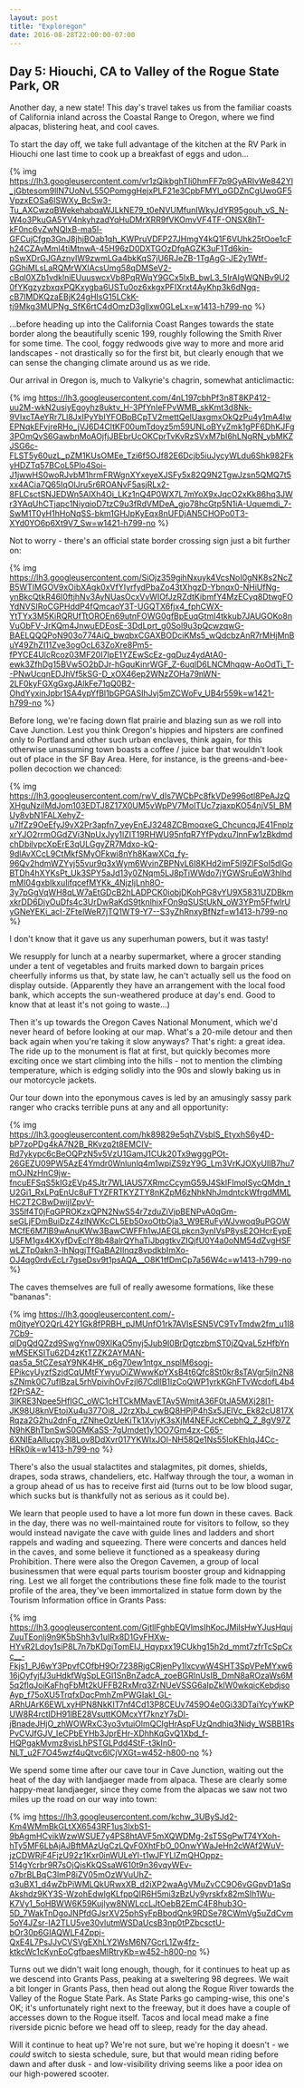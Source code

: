 ```yaml
---
layout: post
title: "Exploregon"
date: 2016-08-28T22:00:00-07:00
---
```


## Day 5: Hiouchi, CA to Valley of the Rogue State Park, OR

Another day, a new state!  This day's travel takes us from the familiar coasts of California inland across the Coastal Range to Oregon, where we find alpacas, blistering heat, and cool caves.

To start the day off, we take full advantage of the kitchen at the RV Park in Hiouchi one last time to cook up a breakfast of eggs and udon...

{% img https://lh3.googleusercontent.com/vr1zQikbghTIi0hmFF7p9GyARIvWe842Yl_jGbtesom9llN7UoNvL55OPomggHejxPLF21e3CpbFMYl_oGDZnCgUwoGF5VpzxEOSa6lSWXy_BcSw3-Tu_AXCwzqBWekehabqaWJLkNE79_t0eNVUMfunIWkyJdYR95gouh_vS_N-W4o3PkuGA5YV4nkyhzadYqHuDMrXRR9fVKOmvVF4TF-ONSX8hT-kF0nc6vZwNQlxB-ma5l-GFCujCfgp3GnJ8jhjBOab1qh_KWPruVDFP27JHmgY4kQ1F6VUhk25tOoe1cFh24CZAvMml4tiMtnwA-45H96zD0DXTGOzDfgAGZK3uF1Td6kjn-pSwXDrGJGAznyIW9zwmLGa4bkKqS7jU6RJeZB-1TgAgG-JE2y1Wtf-GGhiMLsLaRQMrWXIAcsUmg58qDMSeV2-cBql0XZb1vdklniEUuuswcxVb8PqRWqY9GCx5lxB_bwL3_5IrAIgWQNBv9U20fYKgzyzbxqxPQKxygba6USTu0oz6xkgxPFIXrxt4AyKhp3k6dNgq-cB7IMDKQzaEBjK24gHIsG15LCkK-tj9Mkg3MUPNg_SfK6rtC4dOmzD3gIlxw0GLeLx=w1413-h799-no %}

...before heading up into the California Coast Ranges towards the state border along the beautifully scenic 199, roughly following the Smith River for some time.  The cool, foggy redwoods give way to more and more arid landscapes - not drastically so for the first bit, but clearly enough that we can sense the changing climate around us as we ride.

Our arrival in Oregon is, much to Valkyrie's chagrin, somewhat anticlimactic:

{% img https://lh3.googleusercontent.com/4nL197cbhPf3n8T8KP412-uu2M-wkN2usiyEgoyhz8uktv_H-3PfYnIeFPvWMB_skKmt3d8Nk-9VIxcTAeYRr7Ll8JxIPyYbIYFOBpBCpTV2mettQelUaxgmxOkQzPu4y1mA4lwEPNqkEFvjreRHo_jVJ6D4CltKF00umTdoyz5m59UNLoBYyZmk1gPF6DhKJFg3POmQvS6GawbnMoAOjfjJBEbrUcOKCprTvKvRzSVxM7bI6hLNgRN_ybMKZJSG6c-FLST5y60uzL_pZM1KUsOMEe_Tzi6f5OJf82E6Dcjb5iuJycyWLdu6Shk982FkyHDZTq57BCoL5Plo4Soi-J1jwwHS0woRJvbM1hrmFRWgnXYxeyeXJSFy5x82Q9N2TgwJzsn5QMQ7t5xx4ACia7Q65IqOlJru5r6ROANvF5asjRLx2-8FLCsctSNJEDWn5AlXh4Oi_LKz1nQ4P0WX7L7mYoX9xJqcO2xKk86hq3JWr3YAqUhCTjapc1NiyqioD7tzC9u3fRdVMDeA_gjo78hcGtp5N1iA-Uquemdi_7-SwM1T0yH1hHoNqSS-bkm1GHJpKyEqx8nUFDjAN5CHOPo0T3-XYd0YO6p6Xt9V7_Sw=w1421-h799-no %}

Not to worry - there's an official state border crossing sign just a bit further on:

{% img https://lh3.googleusercontent.com/SiOjz359gihNxuyk4VcsNoI0gNK8s2NcZB5WTIMGOV9xOibXAgk0xVfYIyrfydPbaZo43tXhgzD-Ybnqx0-NHiUfNg-ynBkcQtkR46I0ftjhNv3AyNUasOcxVvWIOfJzRZdtKibmfY4MzECyq8DtwgFOYdNVSIRoCGPHddP4fQmcaoY3T-UGQTX6fjx4_fphCWX-YtTYx3M5KiRQRUfTtOROEn69utnFOWG0gfBpEuqGtmI4tkkub7JAUGOKo8nVuObFV-JrKQm4JnwuEDEosE-3DdLprt_g0Sol9u3pQcwzqwG-BAELQQQPoN903o774AiQ_bwqbxCGAXBODciKMs5_wQdcbzAnR7rMHjMnBuY49ZhZI11Zve3ogOcL63ZoXre8Pm5-fPYCE4UlcRcoz03MF20I7IpE1YZEwScEz-gqDuz4ydAtA0-ewk3ZfhDg15BVw5O2bDJr-hGquKinrWGF_Z-6uqlD6LNCMhqqw-AoOdTi_T--PNwUcqnEDJhVf5kSG-D_xOX46ep2WNzZOHa79nWN-2LF0kyFGXgGxgJAlkFe71qQ0B2-OhdYyxinJpbr1SA4ypYfBl1bGPGASIhJvj5mZCWoFv_UB4r559k=w1421-h799-no %}

Before long, we're facing down flat prairie and blazing sun as we roll into Cave Junction.  Lest you think Oregon's hippies and hipsters are confined only to Portland and other such urban enclaves, think again, for this otherwise unassuming town boasts a coffee / juice bar that wouldn't look out of place in the SF Bay Area.  Here, for instance, is the greens-and-bee-pollen decoction we chanced:

{% img https://lh3.googleusercontent.com/rwV_dIs7WCbPc8fkVDe996otl8PeAJzQXHguNzilMdJom103EDTJ8Z17X0UM5vWpPV7MolTUc7zjaxpKO54njV5I_BMUy8vbN1FALXehyZ-u7lfZz9OeEfyJ9vX2Pr3apfn7_yeyEnEJ3248ZCBmoqxeG_ChcuncqJE41FnplzxrYJO2rrmOGdZVi3NpUxJyy1lZIT19RHWU95nfqR7YfPydxu7lnnFw1zBkdmdchDbilvpcXpErE3qULGgyZR7Mdxo-kQ-9dlAvXCcL9CtMkfSMyOFkwi8nYh8KawXCq_fy-96Qv2hdmWZYyj55vur9q3xWym6WvinZBPNvL6I8KHd2imF5I9ZlFSoI5dlGoBTDh4hXYKsPt_Uk3SPY5aJd13y0ZNqm5LJ8pTiWWdo7jYGWSruEqW3hIhdmMI04gxbIkxuIifqcefMYKk_4NjzIjLnh8O-3y7pGgVqWH8qLW7aEtGDcB2hLADPCK0iobjDKohPG8vYU9X5831UZDBkmxkrDD6DiyOuDfs4c3UrDwRaKdS9tknlhixFOn9qSUStUkN_oW3YPm5FfwlrUyGNeYEKi_acI-ZFtelWeR7jTQ1WT9-Y7--S3yZhRnxyBfNzf=w1413-h799-no %}

I don't know that it gave us any superhuman powers, but it was tasty!

We resupply for lunch at a nearby supermarket, where a grocer standing under a tent of vegetables and fruits marked down to bargain prices cheerfully informs us that, by state law, he can't actually sell us the food on display outside.  (Apparently they have an arrangement with the local food bank, which accepts the sun-weathered produce at day's end.  Good to know that at least it's not going to waste...)

Then it's up towards the Oregon Caves National Monument, which we'd never heard of before looking at our map.  What's a 20-mile detour and then back again when you're taking it slow anyways?  That's right: a great idea.  The ride up to the monument is flat at first, but quickly becomes more exciting once we start climbing into the hills - not to mention the climbing temperature, which is edging solidly into the 90s and slowly baking us in our motorcycle jackets.

Our tour down into the eponymous caves is led by an amusingly sassy park ranger who cracks terrible puns at any and all opportunity:

{% img https://lh3.googleusercontent.com/hk89829e5qhZVsbIS_EtyxhS6y4D-bP7zoPDg4kA7N2B_RKvzq2t8EMCIV-Rd7ykypc6cBeOQPzN5v5VzU1GamJ1CUk20Tx9wgggPOt-26GEZU09PW5AzE4Ymdr0Wnlunlq4m1wpiZS9zY9G_Lm3VrKJOXyUIlB7hu7mOJNzHnC9jw-fncuEFSqS5kIGzEVp4SJtr7WLIAUS7XRmcCcymG59J4SklFImolSycQMdn_tU2Gi1_RxLPqEnUc8uFTYZFRTKYZTY8nKZpM6zNhkNhJmdntckWfrgdMMLHC2T2CBwDwijIZpvV-3S5lf4T0jFqGPROKzxQPN2NwS54r7zduZiVjpBENPvA0qGm-seGLjFDmBuiDzZ4zlNWKcCL5Eb50xoOtbOja3_W9ERuFyWJvwoq9uPGOWMCfE6M7lB9wAnuKWw3BawCWFFh1wJAEGLpkcn3ynIVsP8ysE2OHcrEypEU5FM1gx4KXyfDvEclY8b48alrQYhaTiJbqgtkvZIQjfU0Y4a0oNM54dZvgHSFwLZTp0akn3-lhNqgjTfGaBA2IInqz8vpdkbImXo-OJ4qg0rdvEcLr7gseDsv9t1psAQA__O8K1tfDmCp7a56W4c=w1413-h799-no %}

The caves themselves are full of really awesome formations, like these "bananas":

{% img https://lh3.googleusercontent.com/-m0jtyeYO2QrL42Y1Gk8fPRBH_pJMUnfO1rk7AVIsESN5VC9TvTmdw2fm_u1I87Cb9-qlDgQdQZzd9SwgYnw09XlKaO5nyj5Jub9I0BrDgtczbmST0jZQvaL5zHfbYnwMSEKSITu62D4zKtTZZK2AYMAN-qas5a_5tCZesaY9NK4HK_p6g70ew1ntgx_nsplM6sogj-EPikcyUyzfSzjdCqUMtFYwyuOiZWwwKpYXsB4t6Qfc8St0kr8sTAVgr5jln2N8sZNmk0C7ufIBzaL5rhVpivihOvFzjl67CdllB1lzCoQWP1yrkKGhFTvWcdofL4b4f2PrSAZ-3lKRE3Npee5HfIGC_oWC1cHTCkMMavETAv5WmitA36F0tJA5MXj28l1-JK98U8knVEtoiXu4u377Oi8_J2rzXbJ_cwBQ8HPjP4hSx5JElVc_Ek82cU817XRqza2G2hu2dnFq_rZNheOzUeKiTk1XvjyK3sXjM4NEFJcKCebhQ_Z_8gV97ZN9hKBhTbnSwS0GMKaSS-7gUmdet1y1OO7Gm4zx-C65-6XNlEaAllucpy3l8Lov8DdXvr017YKWIxJOl-NH58Qe1Ns55IoKEhIqJ4Cc-HRk0ik=w1413-h799-no %}

There's also the usual stalactites and stalagmites, pit domes, shields, drapes, soda straws, chandeliers, etc.  Halfway through the tour, a woman in a group ahead of us has to receive first aid (turns out to be low blood sugar, which sucks but is thankfully not as serious as it could be).

We learn that people used to have a lot more fun down in these caves.  Back in the day, there was no well-maintained route for visitors to follow, so they would instead navigate the cave with guide lines and ladders and short rappels and wading and squeezing.  There were concerts and dances held in the caves, and some believe it functioned as a speakeasy during Prohibition.  There were also the Oregon Cavemen, a group of local businessmen that were equal parts tourism booster group and kidnapping ring.  Lest we all forget the contributions these fine folk made to the tourist profile of the area, they've been immortalized in statue form down by the Tourism Information office in Grants Pass:

{% img https://lh3.googleusercontent.com/GjtllFghbEQVlmsIhKocJMilsHwYJusHqujZuuTEonlj9n9K5bShh3v1uIRx8D1GvFHXw-HYvR2Ldoy1siP8L7n7bKDgiTomEIJ_Hqypxx19CUkhg15h2d_mmt7zfrTcSpCxc__-Fkjs1_PJ6wY3PpvfCOfbH9Or7238RjgCRjenPy1IxcvwW4SHT3SpVPeMYxw616jOyfyjfJ3uHdkfWgSpLEGl1SnBnZadcA_zoeBGRInUsIB_DmN8aROzaWs6M5q2flqJoiKaFhgFbMt2kUFFB2RxMrq3ZrNUeVSSG6aIpZklW0wkqicKebdjsoAyp_f75oXU5TrqfxDqcPmhZmPWGIakI_GL-ARhUArK6EWLxyHPN8NkKIT7nf4Cd13P8CEUv7459O4e0Gi33DTaiYcyYwKPUW8R4rctIDH91lBE28VsuttKOMcxYf7knzY7sDl-jBnadeJHjO_zhWOWRxC3yo3vtuiOlmQClgHrAspFUzQndhiq3Nidy_WSBB1RsPvCVJfGJV_IeCPbEYHb3JprEHr-XDhhKqGvQ1Xbd_f-HQPgakMvmz8visLhPSTGLPdd4StF-t3kIn0-NLT_u2F7O45wzf4uQtvc6lCjVXGt=w452-h800-no %}

We spend some time after our cave tour in Cave Junction, waiting out the heat of the day with landjaeger made from alpaca.  These are clearly some happy-meat landjaeger, since they come from the alpacas we saw not two miles up the road on our way into town:

{% img https://lh3.googleusercontent.com/kchw_3UBySJd2-Km4WMmBkGLtXX6543RF1us3lxbS1-9bAgmHCvikWzwWSUE7y4PS8htAVF5mXQWDMg-2sT5SgPwT74YXoh-hTy5MF6LbAjAJBftMAzUgCzLQvF0XhtFbO_0OnwYWaJeHn2cWAf2WuV-jzCDWRjF4FjzU92z1Kxr0inWULeYl-t1wJFYLlZmQHOppz-514gYcrbr9R7sOjQjsKkQSsaW610t9n36vqyWEv-o7brBLBqC3lmP8iZV05mOzWVuUhZ-q3uBX1_d4wZbPiWMLQkURwxXB_d2iXP2waAgVMuZvCC9O6vGGpvD1aSqAkshdz9KY3S-WzohEdwlgKLfppQIR6H5mi3zBzUy9yrskfx82mSIh1Wu-K7Vy1_5oHBWW6K59Kujlyw8NWLccLJtOebB2EmC4F8hub3O-5D_7WakTnDgoJNPfdGJsrXV25phSyFpBbodQnk9RDSe78CWmVg5uZdCvm5oY4JZsr-IA2TLU5ve30vlutmWSDaUcsB3np0tPZbcsctU-bOr30p6GIAQWLF4Zppj-QxE4L7PsJJvCVSVgEXhLY2WsM6N7GcrL1Zw4fz-ktkcWc1cKynEoCgfbaesMlRtryKb=w452-h800-no %}

Turns out we didn't wait long enough, though, for it continues to heat up as we descend into Grants Pass, peaking at a sweltering 98 degrees.  We wait a bit longer in Grants Pass, then head out along the Rogue River towards the Valley of the Rogue State Park.  As State Parks go camping-wise, this one's OK; it's unfortunately right next to the freeway, but it does have a couple of accesses down to the Rogue itself.  Tacos and local mead make a fine riverside picnic before we head off to sleep, ready for the day ahead.

Will it continue to heat up?  We're not sure, but we're hoping it doesn't - we *could* switch to siesta schedule, sure, but that would mean riding before dawn and after dusk - and low-visibility driving seems like a poor idea on our high-powered scooter.
